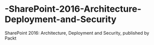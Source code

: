 # -SharePoint-2016-Architecture-Deployment-and-Security
 SharePoint 2016: Architecture, Deployment and Security, published by Packt
